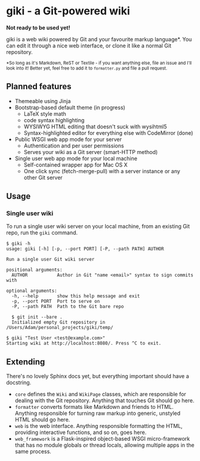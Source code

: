 # giki - a Git-powered wiki

**Not ready to be used yet!**

giki is a web wiki powered by Git and your favourite markup language*. You can edit it through a nice web interface, or clone it like a normal Git repository.

<small>*So long as it's Markdown, ReST or Textile - if you want anything else, file an issue and I'll look into it! Better yet, feel free to add it to `formatter.py` and file a pull request.</small>

## Planned features

- Themeable using Jinja
- Bootstrap-based default theme (in progress)
	- LaTeX style math
	- code syntax highlighting
	- WYSIWYG HTML editing that doesn't suck with wysihtml5
	- Syntax-highlighted editor for everything else with CodeMirror (done)
- Public WSGI web app mode for your server
	- Authentication and per user permissions
	- Serves your wiki as a Git server (smart-HTTP method)
- Single user web app mode for your local machine
	- Self-contained wrapper app for Mac OS X
	- One click sync (fetch-merge-pull) with a server instance or any other Git server
	
## Usage

### Single user wiki

To run a single user wiki server on your local machine, from an existing Git repo, run the `giki` command.

```shell
$ giki -h
usage: giki [-h] [-p, --port PORT] [-P, --path PATH] AUTHOR

Run a single user Git wiki server

positional arguments:
  AUTHOR           Author in Git "name <email>" syntax to sign commits with

optional arguments:
  -h, --help       show this help message and exit
  -p, --port PORT  Port to serve on
  -P, --path PATH  Path to the Git bare repo

  $ git init --bare .
  Initialized empty Git repository in /Users/Adam/personal_projects/giki/temp/

$ giki "Test User <test@example.com>"
Starting wiki at http://localhost:8080/. Press ^C to exit.
```

## Extending

There's no lovely Sphinx docs yet, but everything important should have a docstring.

- `core` defines the `Wiki` and `WikiPage` classes, which are responsible for dealing with the Git repository. Anything that touches Git should go here.
- `formatter` converts formats like Markdown and friends to HTML. Anything responsible for turning raw markup into generic, unstyled HTML should go here.
- `web` is the web interface. Anything responsible formatting the HTML, providing interactive functions, and so on, goes here.
- `web_framework` is a Flask-inspired object-based WSGI micro-framework that has no module globals or thread locals, allowing multiple apps in the same process.
